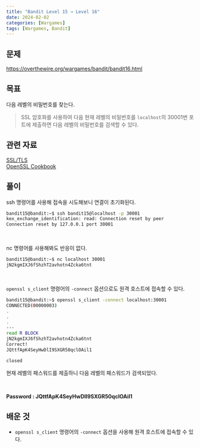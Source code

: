 ```yaml
---
title: "Bandit Level 15 → Level 16"
date: 2024-02-02
categories: [Wargames]
tags: [Wargames, Bandit]
---
```


## 문제
<https://overthewire.org/wargames/bandit/bandit16.html>

## 목표
다음 레벨의 비밀번호를 찾는다.
> SSL 암호화를 사용하여 다음 현재 레벨의 비밀번호를 `localhost`의 30001번 포트에 제출하면 다음 레벨의 비밀번호를 검색할 수 있다.

## 관련 자료
[SSL/TLS](https://en.wikipedia.org/wiki/Secure_Socket_Layer)  
[OpenSSL Cookbook](https://www.feistyduck.com/library/openssl-cookbook/online/ch-testing-with-openssl.html)

## 풀이
ssh 명령어를 사용해 접속을 시도해보니 연결이 초기화된다.

```sh
bandit15@bandit:~$ ssh bandit15@localhost -p 30001
kex_exchange_identification: read: Connection reset by peer
Connection reset by 127.0.0.1 port 30001
```  

<br>  

nc 명령어를 사용해봐도 반응이 없다.
```sh
bandit15@bandit:~$ nc localhost 30001
jN2kgmIXJ6fShzhT2avhotn4Zcka6tnt

```  

<br>  

`openssl s_client` 명령어의 `-connect` 옵션으로도 원격 호스트에 접속할 수 있다.

```sh
bandit15@bandit:~$ openssl s_client -connect localhost:30001
CONNECTED(00000003)
.
.
.
---
read R BLOCK
jN2kgmIXJ6fShzhT2avhotn4Zcka6tnt
Correct!
JQttfApK4SeyHwDlI9SXGR50qclOAil1

closed
```

현재 레벨의 패스워드를 제출하니 다음 레벨의 패스워드가 검색되었다.  

<br>  

**Password : JQttfApK4SeyHwDlI9SXGR50qclOAil1**

## 배운 것
- `openssl s_client` 명령어의 `-connect` 옵션을 사용해 원격 호스트에 접속할 수 있다.